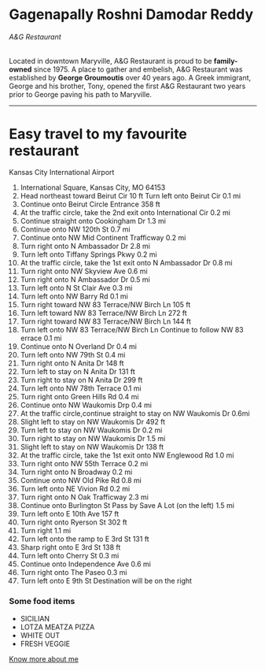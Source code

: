 # Gagenapally Roshni Damodar Reddy
###### A&G Restaurant

Located in downtown Maryville, 
A&G Restaurant is proud to be **family-owned** since 1975.
A place to gather and embelish, A&G Restaurant was established by **George Groumoutis** over 40 years ago. A Greek immigrant, George and his brother, Tony, opened the first A&G Restaurant two years prior to George paving his path to Maryville.

-------------------------------------------
# Easy travel to my favourite restaurant

Kansas City International Airport
1. International Square, Kansas City, MO 64153
2. Head northeast toward Beirut Cir
   10 ft
   Turn left onto Beirut Cir
   0.1 mi
3. Continue onto Beirut Circle Entrance
   358 ft
4. At the traffic circle, take the 2nd exit onto International Cir
   0.2 mi
5. Continue straight onto Cookingham Dr
   1.3 mi
6. Continue onto NW 120th St
   0.7 mi
7. Continue onto NW Mid Continent Trafficway
   0.2 mi
8. Turn right onto N Ambassador Dr
   2.8 mi
9. Turn left onto Tiffany Springs Pkwy
   0.2 mi
10. At the traffic circle, take the 1st exit onto N Ambassador Dr
    0.8 mi
11. Turn right onto NW Skyview Ave
    0.6 mi
12. Turn right onto N Ambassador Dr 0.5 mi
13. Turn left onto N St Clair Ave 0.3 mi
14. Turn left onto NW Barry Rd 0.1 mi
15. Turn right toward NW 83 Terrace/NW Birch Ln 105 ft
16. Turn left toward NW 83 Terrace/NW Birch Ln 272 ft
17. Turn right toward NW 83 Terrace/NW Birch Ln 144 ft
18. Turn left onto NW 83 Terrace/NW Birch Ln Continue to follow NW 83  errace 0.1 mi
19. Continue onto N Overland Dr 0.4 mi
20. Turn left onto NW 79th St 0.4 mi
21. Turn right onto N Anita Dr 148 ft
22. Turn left to stay on N Anita Dr 131 ft
23. Turn right to stay on N Anita Dr 299 ft
24. Turn left onto NW 78th Terrace 0.1 mi
25. Turn right onto Green Hills Rd 0.4 mi
26. Continue onto NW Waukomis Drp 0.4 mi
27. At the traffic circle,continue straight to stay on NW Waukomis Dr 0.6mi
28. Slight left to stay on NW Waukomis Dr 492 ft
29. Turn left to stay on NW Waukomis Dr 0.2 mi
30. Turn right to stay on NW Waukomis Dr 1.5 mi
31. Slight left to stay on NW Waukomis Dr 138 ft
32. At the traffic circle, take the 1st exit onto NW Englewood Rd 1.0 mi
33. Turn right onto NW 55th Terrace 0.2 mi
34. Turn right onto N Broadway 0.2 mi
35. Continue onto NW Old Pike Rd 0.8 mi
36. Turn left onto NE Vivion Rd 0.2 mi
37. Turn right onto N Oak Trafficway 2.3 mi
38. Continue onto Burlington St Pass by Save A Lot (on the left) 1.5 mi
39. Turn left onto E 10th Ave 157 ft
40. Turn right onto Ryerson St 302 ft
41. Turn right 1.1 mi
42. Turn left onto the ramp to E 3rd St 131 ft
43. Sharp right onto E 3rd St 138 ft
44. Turn left onto Cherry St 0.3 mi
45. Continue onto Independence Ave 0.6 mi
46. Turn right onto The Paseo 0.3 mi
47. Turn left onto E 9th St Destination will be on the right

 ### Some food items
* SICILIAN
* LOTZA MEATZA PIZZA
* WHITE OUT
* FRESH VEGGIE

[Know more about me](https://github.com/s546652/assignment-Gagenapally/blob/main/AboutMe.md)